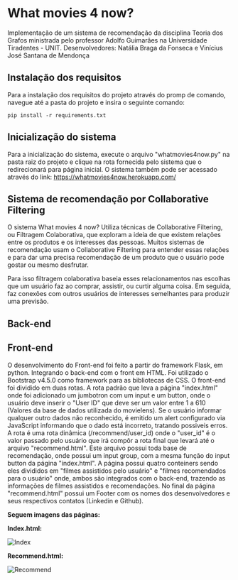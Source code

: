 # What movies 4 now?
Implementação de um sistema de recomendação da disciplina Teoria dos Grafos ministrada pelo professor Adolfo Guimarães na Universidade Tiradentes - UNIT.
Desenvolvedores: Natália Braga da Fonseca  e Vinícius José Santana de Mendonça

## Instalação dos requisitos
Para a instalação dos requisitos do projeto através do promp de comando, navegue até a pasta do projeto e insira o seguinte comando:

```
pip install -r requirements.txt
```

## Inicialização do sistema
Para a  inicialização do sistema, execute o arquivo "whatmovies4now.py" na pasta raiz do projeto e clique na rota fornecida pelo sistema que o redirecionará para página inicial.
O sistema também pode ser acessado através do link: https://whatmovies4now.herokuapp.com/

## Sistema de recomendação por Collaborative Filtering
O sistema What movies 4 now? Utiliza técnicas de Collaborative Filtering, ou Filtragem Colaborativa, que exploram a ideia de que existem relações entre os produtos e os interesses das pessoas. Muitos sistemas de recomendação usam o Collaborative Filtering para entender essas relações e para dar uma precisa recomendação de um produto que o usuário pode gostar ou mesmo desfrutar.

Para isso filtragem colaborativa baseia esses relacionamentos nas escolhas que um usuário faz ao comprar, assistir, ou curtir alguma coisa. Em seguida, faz conexões com outros usuários de interesses semelhantes para produzir uma previsão.

## Back-end

## Front-end
O desenvolvimento do Front-end foi feito a partir do framework Flask, em python. Integrando o back-end com o front em HTML. Foi utilizado o Bootstrap v4.5.0 como framework para as bibliotecas de CSS.
O front-end foi dividido em duas rotas. A rota padrão que leva a página "index.html" onde  foi adicionado um jumbotron com um input e um button, onde o usuário deve inserir o "User ID" que deve ser um valor entre 1 a 610 (Valores da base de dados utilizada do movielens). Se o usuário informar qualquer outro dados não reconhecido, é emitido um alert configurado via JavaScript informando que o dado está incorreto, tratando possiveis erros.
A rota é uma rota dinâmica (/recommend/user_id) onde o "user_id" é o valor passado pelo usuário que irá compôr a rota final que levará até o arquivo "recommend.html". Este arquivo possui toda base de recomendação, onde possui um input group, com a mesma função do input button da página "index.html".
A página possui quatro conteiners sendo eles divididos em "filmes assistidos pelo usuário" e "filmes recomendados para o usuário" onde, ambos são integrados com o back-end, trazendo as informações de filmes assistidos e recomendações.
No final da página "recommend.html" possui um Footer com os nomes dos desenvolvedores e seus respectivos contatos (Linkedin e Github).

<b>Seguem imagens das páginas:</b>


<b>Index.html:</b>

![Index](https://imgur.com/zn0KSHZ)

<b>Recommend.html:</b>

![Recommend](https://imgur.com/hK8Fgpe)